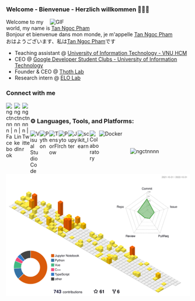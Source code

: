 ### Welcome - Bienvenue - Herzlich willkommen 👋👋👋        

<div>
<img align="right" alt="GIF" style="width: 40vw; min-width: 300px;" src="https://raw.githubusercontent.com/Tommy-Ngx/BML_data/main/tommy.gif"/>
</div>

Welcome to my world, my name is <a href="mailto:ngctnnnn@gmail.com" color='#000000'>Tan Ngoc Pham</a>    
Bonjour et bienvenue dans mon monde, je m'appelle <a href="mailto:ngctnnnn@gmail.com" color='#000000'>Tan Ngoc Pham</a>  
おはようございます、私は<a href="mailto:ngctnnnn@gmail.com" color='#000000'>Tan Ngoc Pham</a>です　　　　　　
- Teaching assistant @ <a href="https://en.uit.edu.vn/overview-vnuhcm-university-information-technology"> University of Information Technology - VNU HCM </a>
- CEO @ <a href="https://gdsc-uit.org"> Google Developer Student Clubs - University of Information Technology </a>
- Founder & CEO @ [Thoth Lab](https://github.com/thoth-ml)
- Research intern @ [ELO Lab](https://github.com/ELO-Lab/)


### Connect with me   
[<img align="left" alt="ngctnnnn | Facebook" width="22px" src="https://cdn.jsdelivr.net/npm/simple-icons@v3/icons/facebook.svg"/>][facebook]
[<img align="left" alt="ngctnnnn | LinkedIn" width="22px" src="https://cdn.jsdelivr.net/npm/simple-icons@v3/icons/linkedin.svg" />][linkedin]
[<img align="left" alt="ngctnnnn | Twitter" width="22px" src="https://cdn.jsdelivr.net/npm/simple-icons@v3/icons/twitter.svg" />][twitter]


<br />

[facebook]: https://facebook.com/ngctnnnnn
[linkedin]: https://linkedin.com/in/ngctnnnn
[twitter]: https://twitter.com/ngctnnnn

### ⚙ Languages, Tools, and Platforms:

<img align="left" alt="Visual Studio Code" width="26px" src="https://upload.wikimedia.org/wikipedia/commons/2/2d/Visual_Studio_Code_1.18_icon.svg"/>
<img align="left" alt="Python" width="26px" src="https://upload.wikimedia.org/wikipedia/commons/0/0a/Python.svg"/>
<img align="left" alt="TensorFlow" width="26px" src="https://upload.wikimedia.org/wikipedia/commons/2/2d/Tensorflow_logo.svg"/>
<img align="left" alt="Pytorch" width="26px" src="https://upload.wikimedia.org/wikipedia/commons/1/10/PyTorch_logo_icon.svg"/>
<img align="left" alt="Jupyter" width="26px" src="https://upload.wikimedia.org/wikipedia/commons/3/38/Jupyter_logo.svg"/>
<img align="left" alt="scikit_learn" width="33px" src="https://upload.wikimedia.org/wikipedia/commons/0/05/Scikit_learn_logo_small.svg" />
<!-- <img align="left" alt="Spyder" width="26px" src="https://upload.wikimedia.org/wikipedia/commons/7/7e/Spyder_logo.svg"/> -->
<img align="left" alt="Colaboratory" width="26px" src="https://miro.medium.com/max/512/0*ffbATxpDRokOBXzE.png"/>          
<img align="left" alt="Docker" width="80px" src="https://upload.wikimedia.org/wikipedia/commons/7/79/Docker_%28container_engine%29_logo.png"/>

</br>


<br />


<p align="center"><img src="https://github-readme-streak-stats.herokuapp.com/?user=ngctnnnn&" alt="ngctnnnn" /></p>

<p align='center'><img src="/profile-3d-contrib/profile-green-animate.svg" alt="c" /></p>


  


